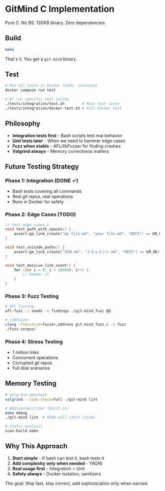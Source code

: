 # GitMind C Implementation

Pure C. No BS. 130KB binary. Zero dependencies.

## Build

```bash
make
```

That's it. You get a `git-mind` binary.

## Test

```bash
# Run all tests in Docker (safe, isolated)
docker compose run test

# Or run specific test suites
./tests/integration/test.sh        # Main test suite
./tests/integration/docker-test.sh # Full Docker test
```

## Philosophy

- **Integration tests first** - Bash scripts test real behavior
- **Unit tests later** - When we need to hammer edge cases
- **Fuzz when stable** - AFL/libFuzzer for finding crashes
- **Valgrind always** - Memory correctness matters

## Future Testing Strategy

### Phase 1: Integration (DONE ✓)
- Bash tests covering all commands
- Real git repos, real operations
- Runs in Docker for safety

### Phase 2: Edge Cases (TODO)
```c
// test_edge_cases.c
void test_path_with_spaces() {
    assert(gm_link_create("my file.md", "your file.md", "REFS") == GM_OK);
}

void test_unicode_paths() {
    assert(gm_link_create("文档.md", "ドキュメント.md", "REFS") == GM_OK);
}

void test_massive_link_count() {
    for (int i = 0; i < 100000; i++) {
        // Hammer it
    }
}
```

### Phase 3: Fuzz Testing
```bash
# AFL fuzzing
afl-fuzz -i seeds -o findings ./git-mind_fuzz @@

# libFuzzer
clang -fsanitize=fuzzer,address git-mind_fuzz.c -o fuzz
./fuzz corpus/
```

### Phase 4: Stress Testing
- 1 million links
- Concurrent operations
- Corrupted git repos
- Full disk scenarios

## Memory Testing

```bash
# Valgrind memcheck
valgrind --leak-check=full ./git-mind list

# AddressSanitizer (built-in)
make debug
./git-mind list  # ASAN will catch issues

# Static analysis
scan-build make
```

## Why This Approach

1. **Start simple** - If bash can test it, bash tests it
2. **Add complexity only when needed** - YAGNI
3. **Real usage first** - Integration > Unit
4. **Safety always** - Docker isolation, sanitizers

The goal: Ship fast, stay correct, add sophistication only when earned.